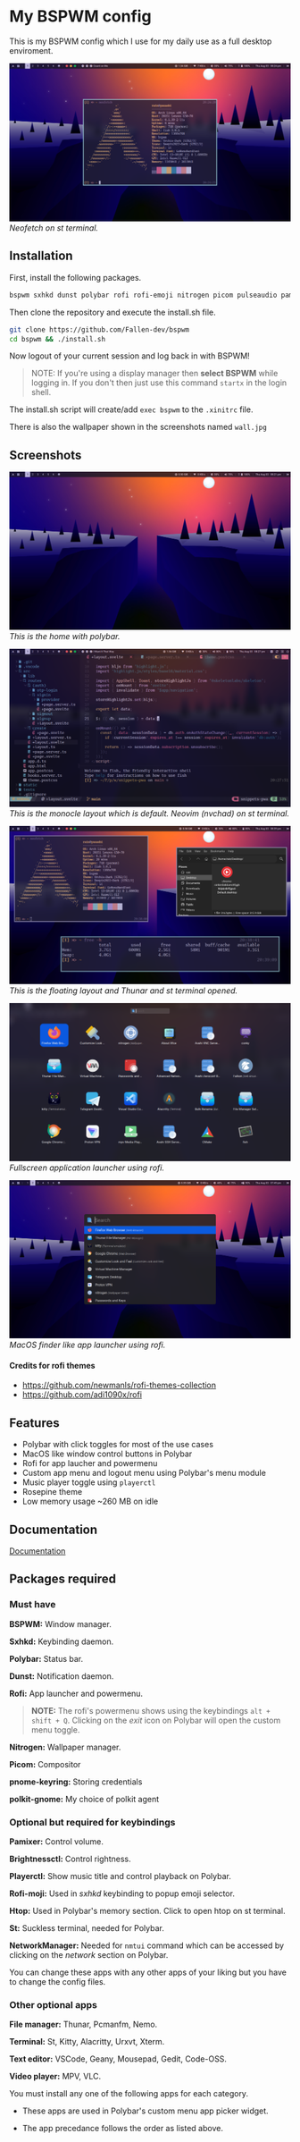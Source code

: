 
# My BSPWM config

This is my BSPWM config which I use for my daily use as a full desktop enviroment.

![Neofetch on st terminal](https://raw.githubusercontent.com/Fallen-dev/storage/main/screenshots/bspwm/home-w-nfetch.png)
*Neofetch on st terminal.*


## Installation
First, install the following packages.

```bash
bspwm sxhkd dunst polybar rofi rofi-emoji nitrogen picom pulseaudio pamixer brightnessctl gnome-screenshot gnome-keyring polkit-gnome
```

Then clone the repository and execute the install.sh file.

```bash
git clone https://github.com/Fallen-dev/bspwm
cd bspwm && ./install.sh
```

Now logout of your current session and log back in with BSPWM!

> NOTE: If you're using a display manager then **select BSPWM** while logging in. If you don't then just use this command `startx` in the login shell.

The install.sh script will create/add `exec bspwm` to the `.xinitrc` file.

There is also the wallpaper shown in the screenshots named `wall.jpg`
## Screenshots
![This is the home](https://raw.githubusercontent.com/Fallen-dev/storage/main/screenshots/bspwm/home.png)
*This is the home with polybar.*

![This is the home](https://raw.githubusercontent.com/Fallen-dev/storage/main/screenshots/bspwm/code.png)
*This is the monocle layout which is default. Neovim (nvchad) on st terminal.*

![This is the floating layout](https://raw.githubusercontent.com/Fallen-dev/storage/main/screenshots/bspwm/lt-float.png)
*This is the floating layout and Thunar and st terminal opened.*

![Fullscreen application launcher using rofi](https://raw.githubusercontent.com/Fallen-dev/storage/main/screenshots/bspwm/rofi-launchpad.png)
*Fullscreen application launcher using rofi.*

![Quick search launcher using rofi](https://raw.githubusercontent.com/Fallen-dev/storage/main/screenshots/bspwm/rofi.png)
*MacOS finder like app launcher using rofi.*


#### Credits for rofi themes
- https://github.com/newmanls/rofi-themes-collection
- https://github.com/adi1090x/rofi
## Features

- Polybar with click toggles for most of the use cases
- MacOS like window control buttons in Polybar
- Rofi for app laucher and powermenu
- Custom app menu and logout menu using Polybar's menu module
- Music player toggle using `playerctl`
- Rosepine theme
- Low memory usage ~260 MB on idle


## Documentation

[Documentation](https://linktodocumentation)


## Packages required

### Must have

**BSPWM:** Window manager.

**Sxhkd:** Keybinding daemon.

**Polybar:** Status bar.

**Dunst:** Notification daemon.

**Rofi:** App launcher and powermenu.

> **NOTE:** The rofi's powermenu shows using the keybindings `alt + shift + Q`. Clicking on the *exit* icon on Polybar will open the custom menu toggle.

**Nitrogen:** Wallpaper manager.

**Picom:** Compositor

**pnome-keyring:** Storing credentials

**polkit-gnome:** My choice of polkit agent

### Optional but required for keybindings
**Pamixer:** Control volume.

**Brightnessctl:** Control rightness.

**Playerctl:** Show music title and control playback on Polybar.

**Rofi-moji:** Used in *sxhkd* keybinding to popup emoji selector.

**Htop:** Used in Polybar's memory section. Click to open htop on st terminal.

**St:** Suckless terminal, needed for Polybar.

**NetworkManager:** Needed for `nmtui` command which can be accessed by clicking on the _network_ section on Polybar.

You can change these apps with any other apps of your liking but you have to change the config files.


### Other optional apps
**File manager:** Thunar, Pcmanfm, Nemo.

**Terminal:** St, Kitty, Alacritty, Urxvt, Xterm.

**Text editor:** VSCode, Geany, Mousepad, Gedit, Code-OSS.

**Video player:** MPV, VLC.

You must install any one of the following apps for each category.

- These apps are used in Polybar's custom menu app picker widget.

- The app precedance follows the order as listed above.

